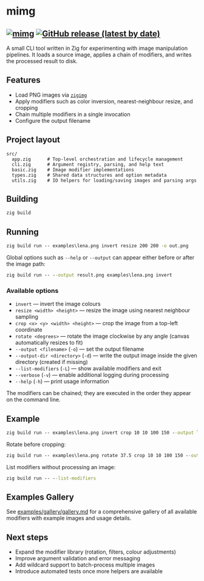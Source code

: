 # mimg
[![mimg](https://github.com/brian-sinquin/mimg/actions/workflows/dev.yml/badge.svg)](https://github.com/brian-sinquin/mimg/actions/workflows/dev.yml) [![GitHub release (latest by date)](https://img.shields.io/github/v/release/brian-sinquin/mimg?label=version)](https://github.com/brian-sinquin/mimg/releases)
---

A small CLI tool written in Zig for experimenting with image manipulation pipelines. It loads a source image, applies a chain of modifiers, and writes the processed result to disk.

## Features

- Load PNG images via [`zigimg`](https://github.com/Snektron/zigimg)
- Apply modifiers such as color inversion, nearest-neighbour resize, and cropping
- Chain multiple modifiers in a single invocation
- Configure the output filename

## Project layout

```text
src/
  app.zig      # Top-level orchestration and lifecycle management
  cli.zig      # Argument registry, parsing, and help text
  basic.zig    # Image modifier implementations
  types.zig    # Shared data structures and option metadata
  utils.zig    # IO helpers for loading/saving images and parsing args
```

## Building

```cmd
zig build
```

## Running

```cmd
zig build run -- examples\lena.png invert resize 200 200 -o out.png
```

Global options such as `--help` or `--output` can appear either before or after the image path:

```cmd
zig build run -- --output result.png examples\lena.png invert
```

### Available options

- `invert` &mdash; invert the image colours
- `resize <width> <height>` &mdash; resize the image using nearest neighbour sampling
- `crop <x> <y> <width> <height>` &mdash; crop the image from a top-left coordinate
- `rotate <degrees>` &mdash; rotate the image clockwise by any angle (canvas automatically resizes to fit)
- `--output <filename>` (`-o`) &mdash; set the output filename
- `--output-dir <directory>` (`-d`) &mdash; write the output image inside the given directory (created if missing)
- `--list-modifiers` (`-L`) &mdash; show available modifiers and exit
- `--verbose` (`-v`) &mdash; enable additional logging during processing
- `--help` (`-h`) &mdash; print usage information

The modifiers can be chained; they are executed in the order they appear on the command line.

## Example

```cmd
zig build run -- examples\lena.png invert crop 10 10 100 150 --output lena_crop.png
```

Rotate before cropping:

```cmd
zig build run -- examples\lena.png rotate 37.5 crop 10 10 100 150 --output lena_rot_crop.png
```

List modifiers without processing an image:

```cmd
zig build run -- --list-modifiers
```

## Examples Gallery

See [examples/gallery/gallery.md](examples/gallery/gallery.md) for a comprehensive gallery of all available modifiers with example images and usage details.

## Next steps

- Expand the modifier library (rotation, filters, colour adjustments)
- Improve argument validation and error messaging
- Add wildcard support to batch-process multiple images
- Introduce automated tests once more helpers are available
